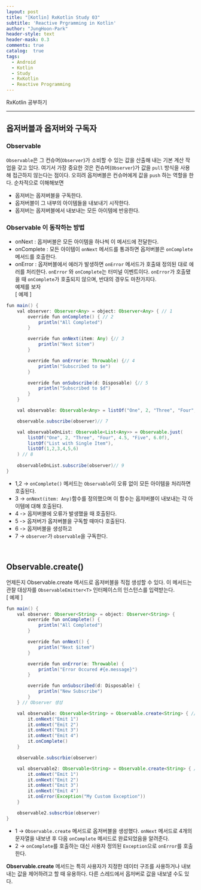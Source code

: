 ```yaml
---
layout: post
title: "[Kotlin] RxKotlin Study 03"
subtitle: 'Reactive Prgramming in Kotlin'
author: "JungHoon-Park"
header-style: text
header-mask: 0.3
comments: true
catalog:  true
tags:
  - Android
  - Kotlin
  - Study
  - RxKotlin
  - Reactive Programming
---
```


RxKotlin 공부하기

---

## 옵저버블과 옵저버와 구독자

### Observable

`Observable`은 그 컨슈머(`Observer`)가 소비할 수 있는 값을 산출해 내는 기본 계산 작업을 갖고 있다. 여기서 가장 중요한 것은 컨슈머(`Observer`)가 값을 `pull` 방식을 사용해 접근하지 않는다는 점이다. 오히려 옵저버블은 컨슈머에게 값을 `push` 하는 역할을 한다. 순차적으로 이해해보면<br/>
- 옵저버는 옵저버블을 구독한다.
- 옵저버블이 그 내부의 아이템들을 내보내기 시작한다.
- 옵저버는 옵저버블에서 내보내는 모든 아이템에 반응한다.<br/>

### Observable 이 동작하는 방법
- onNext : 옵저버블은 모든 아이템을 하나씩 이 메서드에 전달한다.
- onComplete : 모든 아이템이 `onNext` 메서드를 통과하면 옵저버블은 `onComplete` 메서드를 호출한다.
- onError : 옵저버블에서 에러가 발생하면 `onError` 메서드가 호출돼 정의된 대로 에러를 처리한다. `onError` 와 `onComplete`는 터미널 이벤트이다. `onError`가 호출됐을 때 `onComplete`가 호출되지 않으며, 반대의 경우도 마찬가지다.<br/>
예제를 보자<br/>
[ 예제 ]<br/>
~~~java
fun main() {
    val observer: Observer<Any> = object: Observer<Any> { // 1
        override fun onComplete() { // 2
            println("All Completed")
        }

        override fun onNext(item: Any) {// 3
            println("Next $item")
        }

        override fun onError(e: Throwable) {// 4
            println("Subscribed to $e")
        }

        override fun onSubscribe(d: Disposable) {// 5
            println("Subscribed to $d")
        }
    }

    val observable: Observable<Any> = listOf("One", 2, "Three", "Four", 4.5, "Five", 6.0f).toObservable() // 6

    observable.subscribe(observer)// 7

    val observableOnList: Observable<List<Any>> = Observable.just(
        listOf("One", 2, "Three", "Four", 4.5, "Five", 6.0f),
        listOf("List with Single Item"),
        listOf(1,2,3,4,5,6) 
    ) // 8
    
    observableOnList.subscribe(observer)// 9
}
~~~
- 1,2 -> `onComplete()` 메서드는 `Observable`이 오류 없이 모든 아이템을 처리하면 호출된다.<br/>
- 3 -> `onNext(item: Any)`함수를 정의했으며 이 함수는 옵저버블이 내보내는 각 아이템에 대해 호출된다.<br/>
- 4 -> 옵저버블에 오류가 발생했을 때 호출된다.<br/>
- 5 -> 옵저버가 옵저버블을 구독할 때마다 호출된다.<br/>
- 6 -> 옵저버블을 생성하고<br/>
- 7 -> `observer`가 `observable`을 구독한다.<br/>
<br/>

## Observable.create()

언제든지 Observable.create 메서드로 옵저버블을 직접 생성할 수 있다. 이 메서드는 관찰 대상자를 `ObservableEmitter<T>` 인터페이스의 인스턴스를 입력받는다.<br/>
[ 예제 ]<br/>
~~~java
fun main() {
    val observer: Observer<String> = object: Observer<String> {
        override fun onComplete() {
            println("All Completed")
        }

        override fun onNext() {
            println("Next $item")
        }

        override fun onError(e: Throwable) {
            println("Error Occured #{e.message}")
        }

        override fun onSubscribed(d: Disposable) {
            println("New Subscribe")
        }
    } // Observer 생성

    val observable: Observable<String> = Observable.create<String> { // 1
        it.onNext("Emit 1")
        it.onNext("Emit 2")
        it.onNext("Emit 3")
        it.onNext("Emit 4")
        it.onComplete()
    }

    observable.subscrbie(observer)

    val observable2: Observable<String> = Observable.create<String> { // 2
        it.onNext("Emit 1")
        it.onNext("Emit 2")
        it.onNext("Emit 3")
        it.onNext("Emit 4")
        it.onError(Exception("My Custom Exception"))
    }

    observable2.subscrbie(observer)
}
~~~ 
- 1 -> `Observable.create` 메서드로 옵저버블을 생성했다. `onNext` 메서드로 4개의 문자열을 내보낸 후 다음 `onComplete` 메서드로 완료되었음을 알려준다. <br/>
- 2 -> `onComplete`를 호출하는 대신 사용자 정의된 `Exception`으로 `onError`를 호출한다.<br/>

**Observable.create** 메서드는 특히 사용자가 지정한 데이터 구조를 사용하거나 내보내는 값을 제어하려고 할 때 유용하다. 다른 스레드에서 옵저버로 값을 내보낼 수도 있다.

